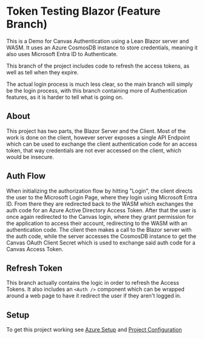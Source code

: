# Token Testing Blazor (Feature Branch)

This is a Demo for Canvas Authentication using a Lean Blazor server and WASM.
It uses an Azure CosmosDB instance to store credentials, meaning it also uses Microsoft Entra ID to Authenticate.

This branch of the project includes code to refresh the access tokens, as well as tell when they expire.

The actual login process is much less clear, so the main branch will simply be the login process, with this branch containing more of Authentication features, as it is harder
to tell what is going on.

## About

This project has two parts, the Blazor Server and the Client. Most of the work is done on the client, however
server exposes a single API Endpoint which can be used to exchange the client authentication code for an access token, that way
credentials are not ever accessed on the client, which would be insecure.

## Auth Flow

When initializing the authorization flow by hitting "Login", the client directs the user to the Microsoft Login Page, 
where they login using Microsoft Entra ID. From there they are redirected back to the WASM which exchanges the auth code for an Azure Active Directory Access Token.
After that the user is once again redirected to the Canvas login, where they grant permission for the application to access their account, redirecting to the WASM with an authentication code.
The client then makes a call to the Blazor server with the auth code, while the server accesses the CosmosDB instance to get the Canvas OAuth Client Secret which is used to exchange said auth code for
a Canvas Access Token.


## Refresh Token

This branch actually contains the logic in order to refresh the Access Tokens. It also includes an `<Auth />` component which can be wrapped around a web page to have it redirect the user if they aren't logged in.

## Setup

To get this project working see [Azure Setup](AzureSetup.md) and [Project Configuration](Configuration.md)
